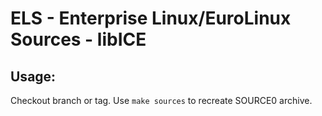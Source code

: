 # ELS - Enterprise Linux/EuroLinux Sources - libICE
 
## Usage:
  Checkout branch or tag. Use `make sources` to recreate  SOURCE0 archive.

